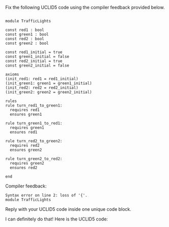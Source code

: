 
Fix the following UCLID5 code using the compiler feedback provided below.

```

module TrafficLights

const red1 : bool
const green1 : bool
const red2 : bool
const green2 : bool

const red1_initial = true
const green1_initial = false
const red2_initial = true
const green2_initial = false

axioms
(init_red1: red1 = red1_initial)
(init_green1: green1 = green1_initial)
(init_red2: red2 = red2_initial)
(init_green2: green2 = green2_initial)

rules
rule turn_red1_to_green1:
  requires red1
  ensures green1

rule turn_green1_to_red1:
  requires green1
  ensures red1

rule turn_red2_to_green2:
  requires red2
  ensures green2

rule turn_green2_to_red2:
  requires green2
  ensures red2

end
```

Compiler feedback:

```
Syntax error on line 2: loss of '{'.
module TrafficLights

```
Reply with your UCLID5 code inside one unique code block.

I can definitely do that! Here is the UCLID5 code:
```
